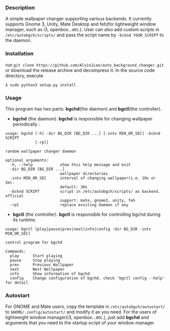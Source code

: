 ### Description
A simple wallpaper changer supporting various backends. It currently supports Gnome 3, Unity, Mate Desktop and feh(for lightweight window manager, such as i3, openbox...etc.). User can also add custom scripts in ```/etc/autobgch/scripts/``` and pass the script name by ```-bcknd YOUR_SCRIPT``` to the daemon.
### Installation
run ```git clone https://github.com/AlvinJian/auto_background_changer.git``` or download the release archive and decompress it. In the source code directory, execute
```
$ sudo python3 setup.py install
```
### Usage
This program has two parts: <b>bgchd</b>(the daemon) and <b>bgctl</b>(the controller).

* <b>bgchd</b> (the daemon). <b>bgchd</b> is responsible for changing wallpaper periodically :
```
usage: bgchd [-h] -dir BG_DIR [BG_DIR ...] [-intv MIN_OR_SEC] -bcknd SCRIPT
             [-rpl]

random wallpaper changer daemon

optional arguments:
  -h, --help            show this help message and exit
  -dir BG_DIR [BG_DIR ...]
                        wallpaper directories
  -intv MIN_OR_SEC      interval of changing wallpaper(i.e. 10s or 5m).
                        default: 30s
  -bcknd SCRIPT         script in /etc/autobgch/scripts/ as backend. official
                        support: mate, gnome3, unity, feh
  -rpl                  replace exsiting daemon if any
```

* <b>bgctl</b> (the controller). <b>bgctl</b> is responsible for controlling bgchd during its runtime.
```
usage: bgctl [play|pause|prev|next|info|config -dir BG_DIR -intv MIN_OR_SEC]

control program for bgchd

Commands:
  play      Start playing
  pause     Stop playing
  prev      Previous Wallpaper
  next      Next Wallpaper
  info      Show information of bgchd
  config    Change configuration of bgchd. check 'bgctl config --help' for detail
```
### Autostart
For GNOME and Mate users, copy the template in ```/etc/autobgch/autostart/``` to ```$HOME/.config/autostart/``` and modify it as you need. For the users of lightweight window manager(i3, openbox...etc.), just add <b>bgchd</b> and arguments that you need to the startup script of your window manager.
